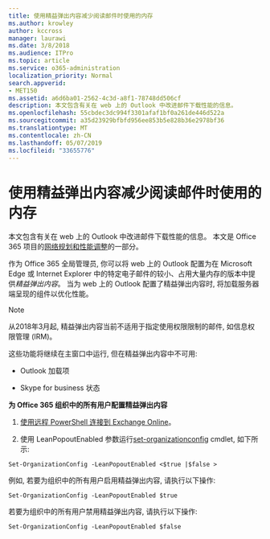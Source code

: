 ```yaml
---
title: 使用精益弹出内容减少阅读邮件时使用的内存
ms.author: krowley
author: kccross
manager: laurawi
ms.date: 3/8/2018
ms.audience: ITPro
ms.topic: article
ms.service: o365-administration
localization_priority: Normal
search.appverid:
- MET150
ms.assetid: a6d6ba01-2562-4c3d-a8f1-78748dd506cf
description: 本文包含有关在 web 上的 Outlook 中改进邮件下载性能的信息。
ms.openlocfilehash: 55cbdec3dc994f3301afaf1bf0a261de446d522a
ms.sourcegitcommit: a35d23929bfbfd956ee853b5e828b36e2978bf36
ms.translationtype: MT
ms.contentlocale: zh-CN
ms.lasthandoff: 05/07/2019
ms.locfileid: "33655776"
---
```

# <a name="use-lean-popouts-to-reduce-memory-used-when-reading-mail-messages"></a>使用精益弹出内容减少阅读邮件时使用的内存

本文包含有关在 web 上的 Outlook 中改进邮件下载性能的信息。 本文是 Office 365 项目的[网络规划和性能调整](https://aka.ms/tune)的一部分。
   
作为 Office 365 全局管理员, 你可以将 web 上的 Outlook 配置为在 Microsoft Edge 或 Internet Explorer 中的特定电子邮件的较小、占用大量内存的版本中提供*精益弹出内容*。 当为 web 上的 Outlook 配置了精益弹出内容时, 将加载服务器端呈现的组件以优化性能。 
  
> [!NOTE]
> 从2018年3月起, 精益弹出内容当前不适用于指定使用权限限制的邮件, 如信息权限管理 (IRM)。 
  
这些功能将继续在主窗口中运行, 但在精益弹出内容中不可用:
  
- Outlook 加载项
    
- Skype for business 状态
    
 **为 Office 365 组织中的所有用户配置精益弹出内容**
  
1. [使用远程 PowerShell 连接到 Exchange Online](http://technet.microsoft.com/library/jj984289%28v=exchg.150%29.aspx )。
    
2. 使用 LeanPopoutEnabled 参数运行[set-organizationconfig](https://technet.microsoft.com/library/aa997443%28v=exchg.160%29.aspx) cmdlet, 如下所示: 
    
  ```
  Set-OrganizationConfig -LeanPopoutEnabled <$true |$false >
  ```

  例如, 若要为组织中的所有用户启用精益弹出内容, 请执行以下操作:
    
  ```
  Set-OrganizationConfig -LeanPopoutEnabled $true
  ```

  若要为组织中的所有用户禁用精益弹出内容, 请执行以下操作:
    
  ```
  Set-OrganizationConfig -LeanPopoutEnabled $false
  ```


